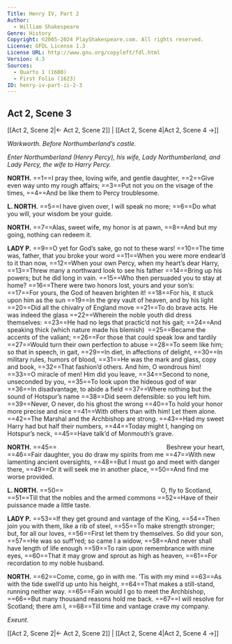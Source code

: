 ```yaml
---
Title: Henry IV, Part 2
Author: 
  - William Shakespeare
Genre: History
Copyright: ©2005-2024 PlayShakespeare.com. All rights reserved.
License: GFDL License 1.3
License URL: http://www.gnu.org/copyleft/fdl.html
Version: 4.3
Sources:
  - Quarto 1 (1600)
  - First Folio (1623)
ID: henry-iv-part-ii-2-3
---
```


## Act 2, Scene 3
[[Act 2, Scene 2|← Act 2, Scene 2]] | [[Act 2, Scene 4|Act 2, Scene 4 →]]

*Warkworth. Before Northumberland’s castle.*

*Enter Northumberland (Henry Percy), his wife, Lady Northumberland, and Lady Percy, the wife to Harry Percy.*

**NORTH.**
==1==I pray thee, loving wife, and gentle daughter,
==2==Give even way unto my rough affairs;
==3==Put not you on the visage of the times,
==4==And be like them to Percy troublesome.

**L. NORTH.**
==5==I have given over, I will speak no more;
==6==Do what you will, your wisdom be your guide.

**NORTH.**
==7==Alas, sweet wife, my honor is at pawn,
==8==And but my going, nothing can redeem it.

**LADY P.**
==9==O yet for God’s sake, go not to these wars!
==10==The time was, father, that you broke your word
==11==When you were more endear’d to it than now,
==12==When your own Percy, when my heart’s dear Harry,
==13==Threw many a northward look to see his father
==14==Bring up his powers; but he did long in vain.
==15==Who then persuaded you to stay at home?
==16==There were two honors lost, yours and your son’s:
==17==For yours, the God of heaven brighten it!
==18==For his, it stuck upon him as the sun
==19==In the grey vault of heaven, and by his light
==20==Did all the chivalry of England move
==21==To do brave acts. He was indeed the glass
==22==Wherein the noble youth did dress themselves:
==23==He had no legs that practic’d not his gait;
==24==And speaking thick (which nature made his blemish) 
==25==Became the accents of the valiant;
==26==For those that could speak low and tardily
==27==Would turn their own perfection to abuse
==28==To seem like him; so that in speech, in gait,
==29==In diet, in affections of delight,
==30==In military rules, humors of blood,
==31==He was the mark and glass, copy and book,
==32==That fashion’d others. And him, O wondrous him!
==33==O miracle of men! Him did you leave,
==34==Second to none, unseconded by you,
==35==To look upon the hideous god of war
==36==In disadvantage, to abide a field
==37==Where nothing but the sound of Hotspur’s name
==38==Did seem defensible: so you left him.
==39==Never, O never, do his ghost the wrong
==40==To hold your honor more precise and nice
==41==With others than with him! Let them alone.
==42==The Marshal and the Archbishop are strong.
==43==Had my sweet Harry had but half their numbers,
==44==Today might I, hanging on Hotspur’s neck,
==45==Have talk’d of Monmouth’s grave.

**NORTH.**
==45==                  Beshrew your heart,
==46==Fair daughter, you do draw my spirits from me
==47==With new lamenting ancient oversights,
==48==But I must go and meet with danger there,
==49==Or it will seek me in another place,
==50==And find me worse provided.

**L. NORTH.**
==50==                O, fly to Scotland,
==51==Till that the nobles and the armed commons
==52==Have of their puissance made a little taste.

**LADY P.**
==53==If they get ground and vantage of the King,
==54==Then join you with them, like a rib of steel,
==55==To make strength stronger; but, for all our loves,
==56==First let them try themselves. So did your son,
==57==He was so suff’red; so came I a widow,
==58==And never shall have length of life enough
==59==To rain upon remembrance with mine eyes,
==60==That it may grow and sprout as high as heaven,
==61==For recordation to my noble husband.

**NORTH.**
==62==Come, come, go in with me. ’Tis with my mind
==63==As with the tide swell’d up unto his height,
==64==That makes a still-stand, running neither way.
==65==Fain would I go to meet the Archbishop,
==66==But many thousand reasons hold me back.
==67==I will resolve for Scotland; there am I,
==68==Till time and vantage crave my company.

*Exeunt.*

[[Act 2, Scene 2|← Act 2, Scene 2]] | [[Act 2, Scene 4|Act 2, Scene 4 →]]